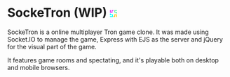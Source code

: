# SockeTron (WIP) <img src="public/img/icon_16x16.png">
SockeTron is a online multiplayer Tron game clone. 
It was made using Socket.IO to manage the game, Express with EJS as the server and jQuery 
for the visual part of the game.

It features game rooms and spectating, and it's playable both on desktop and mobile browsers.
